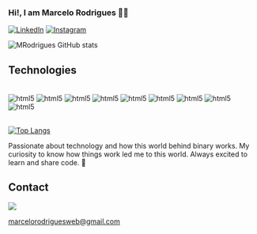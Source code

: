 ### Hi!, I am Marcelo Rodrigues 🖖🏽

[![LinkedIn](https://img.shields.io/badge/LinkedIn-0077B5?style=for-the-badge&logo=linkedin&logoColor=white)](https://www.linkedin.com/in/marcelorodriguesdev/)
[![Instagram](https://img.shields.io/badge/Instagram-E4405F?style=for-the-badge&logo=instagram&logoColor=white)](https://instagram.com/_marcelo.rl)

![MRodrigues GitHub stats](https://github-readme-stats.vercel.app/api?username=MRodrigues51&show_icons=true&theme=dracula)

## Technologies

<div style="display: inline_block"><br/>
    <img align="center" alt="html5" src="https://img.shields.io/badge/HTML5-E34F26?style=for-the-badge&logo=html5&logoColor=white" />
    <img align="center" alt="html5" src="https://img.shields.io/badge/CSS3-1572B6?style=for-the-badge&logo=css3&logoColor=white" />
    <img align="center" alt="html5" src="https://img.shields.io/badge/JavaScript-323330?style=for-the-badge&logo=javascript&logoColor=F7DF1E" />
    <img align="center" alt="html5" src="https://img.shields.io/badge/TypeScript-007ACC?style=for-the-badge&logo=typescript&logoColor=white" />
    <img align="center" alt="html5" src="https://img.shields.io/badge/Node.js-43853D?style=for-the-badge&logo=node.js&logoColor=white" />
    <img align="center" alt="html5" src="https://img.shields.io/badge/React-20232A?style=for-the-badge&logo=react&logoColor=61DAFB" />
    <img align="center" alt="html5" src="https://img.shields.io/badge/MongoDB-4EA94B?style=for-the-badge&logo=mongodb&logoColor=white" />
    <img align="center" alt="html5" src="https://img.shields.io/badge/Python-14354C?style=for-the-badge&logo=python&logoColor=white" />
    <img align="center" alt="html5" src="https://img.shields.io/badge/Django-092E20?style=for-the-badge&logo=django&logoColor=white" />    
</div><br/>

[![Top Langs](https://github-readme-stats.vercel.app/api/top-langs/?username=MRodrigues51&layout=compact)](https://github.com/MRodrigues51)


Passionate about technology and how this world behind binary works. My curiosity to know how things work led me to this world. Always excited to learn and share code. 🚀

## Contact

<div style="float:">
    <img align="justify" src="https://img.shields.io/badge/Gmail-D14836?style=for-the-badge&logo=gmail&logoColor=white"/>
</div>

marcelorodriguesweb@gmail.com
